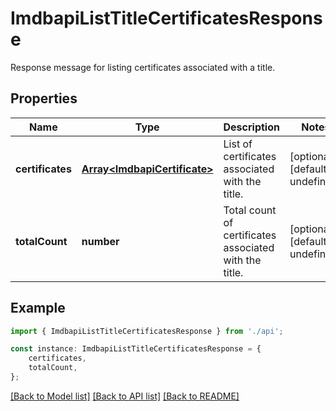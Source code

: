 # ImdbapiListTitleCertificatesResponse

Response message for listing certificates associated with a title.

## Properties

Name | Type | Description | Notes
------------ | ------------- | ------------- | -------------
**certificates** | [**Array&lt;ImdbapiCertificate&gt;**](ImdbapiCertificate.md) | List of certificates associated with the title. | [optional] [default to undefined]
**totalCount** | **number** | Total count of certificates associated with the title. | [optional] [default to undefined]

## Example

```typescript
import { ImdbapiListTitleCertificatesResponse } from './api';

const instance: ImdbapiListTitleCertificatesResponse = {
    certificates,
    totalCount,
};
```

[[Back to Model list]](../README.md#documentation-for-models) [[Back to API list]](../README.md#documentation-for-api-endpoints) [[Back to README]](../README.md)
